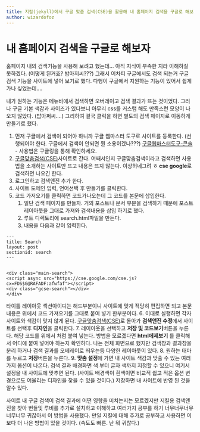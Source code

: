 ```yaml
---
title: 지킬(jekyll)에서 구글 맞춤 검색(CSE)을 활용해 내 홈페이지 검색을 구글로 해보자
author: wizardofoz
---
```


# 내 홈페이지 검색을 구글로 해보자
홈페이지 내의 검색기능을 사용해 보려고 했는데... 아직 지식이 부족한 지라 이해하질 못하겠다. (어떻게 된거죠? 밥아저씨???)
그래서 어차피 구글에서도 검색 되는거 구글 검색 기능을 사이트에 넣어 보기로 했다. 다행이 구글에서 지원하는 기능이 있어서 쉽게 가나 싶었는데....

내가 원하는 기능은 메뉴바에서 검색하면 오버레이고 검색 결과가 뜨는 것이었다. 그러나 구글 기본 색감과 사이즈가 있다보니 아무리  css를 커스텀 해도 만족스런 모양이 나오지 않았다. (밥아쩌씨....)
그리하여 결국 클릭을 하면 별도의 검색 페이지로 이동하게 만들기로 했다.  

1. 먼저 구글에서 검색이 되어야 하니까 구글 웹마스터 도구로 사이트를 등록한다. (선행되어야 한다. 구글에서 검색이 안되면 뭔 소용이겠나???) [구글웹마스터도구-콘솔](https://search.google.com/search-console/) - 사용법은 구글링을 통해 확인하세요.
2. [구글맞춤검색(CSE)](https://cse.google.co.kr/cse/all)사이트로 간다. 어째서인지 구글맞춤검색이라고 검색하면 사용법을 소개하는 사이트만 뜨고 내용은 뜨지 않는다. 이상허네그려 ㅎ **cse google**로 검색하면 나오긴 한다. 
3. 로그인하고 검색앤진 추가 한다. 
4. 사이트 도메인 입력, 언어선택 후 만들기를 클릭한다. 
5. 코드 가저오기를 클릭하면 코드가나오는데 그 코드를 본문에 삽입한다. 
	1. 일단 검색 페이지를 만들자. 거의 포스트나 문서 부분을 검색하기 때문에 포스트 레이아웃을 그대로 가져와 검색내용을 삽입 하기로 했다.  
	2. 루트 디렉토리에 search.html파일을 만든다. 
	3. 내용을 다음과 같이 입력한다. 
```
---
title: Search
layout: post
sectionid: search
---


<div class="main-search">
<script async src="https://cse.google.com/cse.js?cx=FDS$G@RAFADF:afwfaf"></script>
<div class="gcse-search"></div>
</div>

```
타이틀 레이아웃 섹션아이디는 해드부분이니 사이트에 맞게 적당히 편집하면 되고 본문 내용은 위에서 코드 가져오기를 그대로 붙여 넣기 한부분이다. 
6. 이대로 실행하면 각자 사이트와 색감이 맞지 않게 된다. [구글맞춤검색(CSE)](https://cse.google.co.kr/cse/all)로 돌아가 **검색앤진 수정**에서 사이트를 선택후 **디자인**을 클릭한다. 
7. 레이아웃을 선택하고 **저장 및 코드보기**버튼을 누른다.  해당 코드를 위에서 처럼 붙여 넣는다.  방법을 모르겠다면 **html에제보기** 를 클릭해서 어디에 붙여 넣어야 하는지 확인하다. 나는 전체 화면으로 했지만 검색창과 결과창을 분리 하거나 검색 결과를 오베레이로 띄우는등 다양한 레이아웃이 있다. 
8. 원하는 태마를 누르고 **저장**버튼을 누른다. 
9. **맞춤 설정**에 가면 내 사이트 색감과 맞출 수 있는 여러가지 옵션이 나온다. 검색 결과 배경화면 색 부터 글자 색까지 지정할 수 있으니 여기서 설정을 내 사이트에 맞추면 된다. (사이트 배경색이 흰색이면 비교적 쉽고 적은 옵션 변경으로도 어울리는 디자인을 찾을 수 있을 것이다.)  저장하면 내 사이트에 반영 된 것을 알수 있다. 

사이트 내 구글 검색이 검색 결과에 어떤 영향을 미치는지는 모르겠지만 지킬용 검색앤진을 찾아 번들및 루비를 추가로 설치하고 이해하고 여러가지 공부를 하기 너무너무너무너무너무 귀찮아서 이 방법을 사용했다. 만일 지킬에 대해 추가로 공부하고 사용하면 이보다 더 나은 방법이 있을 것이다. (속도도 빠른. 난 뭐 귀찮다.)

